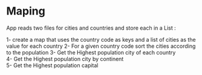 # Maping
App reads two files for cities and countries and store each in a List : 

1- create a map that uses the country code as keys and a list of cities as the value for each country 
2- For a given country code sort the cities according to the population 
3- Get the Highest population city of each country  
4- Get the Highest population city by continent  
5- Get the Highest population capital

